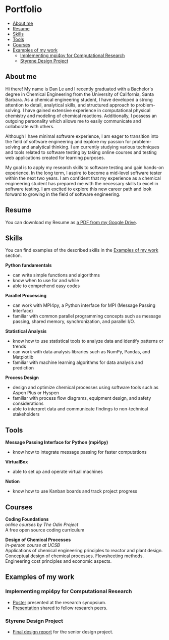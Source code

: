 # Portfolio
- [About me](#about-me)
- [Resume](#resume)
- [Skills](#skills)
- [Tools](#tools)
- [Courses](#courses)
- [Examples of my work](#examples-of-my-work)
  * [Implementing mpi4py for Computational Research](#implementing-mpi4py-for-computational-research)
  * [Styrene Design Project](#styrene-design-project)

## About me

Hi there! My name is Dan Le and I recently graduated with a Bachelor's degree in Chemical Engineering from the University of California, Santa Barbara. As a chemical engineering student, I have developed a strong attention to detail, analytical skills, and structured approach to problem-solving. I have gained extensive experience in computational physical chemistry and modeling of chemical reactions. Additionally, I possess an outgoing personality which allows me to easily communicate and collaborate with others.

Although I have minimal software experience, I am eager to transition into the field of software engineering and explore my passion for problem-solving and analytical thinking. I am currently studying various techniques and tools related to software testing by taking online courses and testing web applications created for learning purposes.

My goal is to apply my research skills to software testing and gain hands-on experience. In the long term, I aspire to become a mid-level software tester within the next two years.
I am confident that my experience as a chemical engineering student has prepared me with the necessary skills to excel in software testing. I am excited to explore this new career path and look forward to growing in the field of software engineering.

## Resume
You can download my Resume as [a PDF from my Google Drive](https://drive.google.com/file/d/1E_YaLP8OjwoC39xUhhl3Te51RycihHXo/view?usp=sharing).

## Skills

You can find examples of the described skills in the [Examples of my work](#examples-of-my-work) section.

__Python fundamentals__
  * can write simple functions and algorithms
  * know when to use for and while
  * able to comprehend easy codes

__Parallel Processing__
  * can work with MPI4py, a Python interface for MPI (Message Passing Interface)
  * familiar with common parallel programming concepts such as message passing, shared memory, synchronization, and parallel I/O.

__Statistical Analysis__
  * know how to use statistical tools to analyze data and identify patterns or trends
  * can work with data analysis libraries such as NumPy, Pandas, and Matplotlib
  * familiar with machine learning algorithms for data analysis and prediction

__Process Design__
  * design and optimize chemical processes using software tools such as Aspen Plus or Hyspen
  * familiar with process flow diagrams, equipment design, and safety considerations
  * able to interpret data and communicate findings to non-technical stakeholders

## Tools

__Message Passing Interface for Python (mpi4py)__
  * know how to integrate message passing for faster computations

__VirtualBox__
  * able to set up and operate virtual machines

__Notion__
  * know how to use Kanban boards and track project progress

## Courses

__Coding Foundations__  
*online courses by The Odin Project*  
A free open source coding curriculum

__Design of Chemical Processes__  
*in-person course at UCSB*  
Applications of chemical engineering principles to reactor and plant design. Conceptual design of chemical processes. Flowsheeting methods. Engineering cost principles and economic aspects.


## Examples of my work

### Implementing mpi4py for Computational Research

* [Poster](https://drive.google.com/file/d/1GNedecxUj-Rh-OOZeycpXeV5UTXl_Zoq/view?usp=sharing) presented at the research synopsium.
* [Presentation](https://drive.google.com/file/d/1D1C-8tJAZq0V58k2mFE2-3J2iz1oi4v9/view?usp=sharing) shared to fellow research peers.

### Styrene Design Project

* [Final design report](https://drive.google.com/file/d/1HdxdgUH0AbYOJ2nGsFa7ihxLOkQssHjM/view?usp=sharing) for the senior design project.
